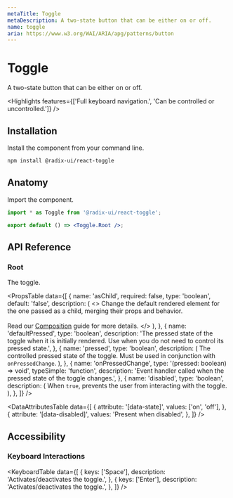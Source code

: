 ```yaml
---
metaTitle: Toggle
metaDescription: A two-state button that can be either on or off.
name: toggle
aria: https://www.w3.org/WAI/ARIA/apg/patterns/button
---
```


# Toggle

<Description>A two-state button that can be either on or off.</Description>

<HeroContainer>
  <ToggleDemo />
</HeroContainer>

<HeroCodeBlock folder="Toggle" />

<Highlights
  features={['Full keyboard navigation.', 'Can be controlled or uncontrolled.']}
/>

## Installation

Install the component from your command line.

```bash
npm install @radix-ui/react-toggle
```

## Anatomy

Import the component.

```jsx
import * as Toggle from '@radix-ui/react-toggle';

export default () => <Toggle.Root />;
```

## API Reference

### Root

The toggle.

<PropsTable
  data={[
    {
      name: 'asChild',
      required: false,
      type: 'boolean',
      default: 'false',
      description: (
        <>
          Change the default rendered element for the one passed as a child,
          merging their props and behavior.
          <br />
          <br />
          Read our <a href="../guides/composition">Composition</a> guide for more
          details.
        </>
      ),
    },
    {
      name: 'defaultPressed',
      type: 'boolean',
      description:
        'The pressed state of the toggle when it is initially rendered. Use when you do not need to control its pressed state.',
    },
    {
      name: 'pressed',
      type: 'boolean',
      description: (
        <span>
          The controlled pressed state of the toggle. Must be used in
          conjunction with <Code>onPressedChange</Code>.
        </span>
      ),
    },
    {
      name: 'onPressedChange',
      type: '(pressed: boolean) => void',
      typeSimple: 'function',
      description:
        'Event handler called when the pressed state of the toggle changes.',
    },
    {
      name: 'disabled',
      type: 'boolean',
      description: (
        <span>
          When <Code>true</Code>, prevents the user from interacting with the
          toggle.
        </span>
      ),
    },
  ]}
/>

<DataAttributesTable
  data={[
    {
      attribute: '[data-state]',
      values: ['on', 'off'],
    },
    {
      attribute: '[data-disabled]',
      values: 'Present when disabled',
    },
  ]}
/>

## Accessibility

### Keyboard Interactions

<KeyboardTable
  data={[
    {
      keys: ['Space'],
      description: 'Activates/deactivates the toggle.',
    },
    {
      keys: ['Enter'],
      description: 'Activates/deactivates the toggle.',
    },
  ]}
/>